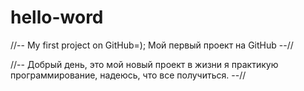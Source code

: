 # hello-word
//-- My first project on GitHub=); Мой первый проект на GitHub --//

//-- Добрый день, это мой новый проект в жизни я практикую программирование, надеюсь, что все получиться. --//
